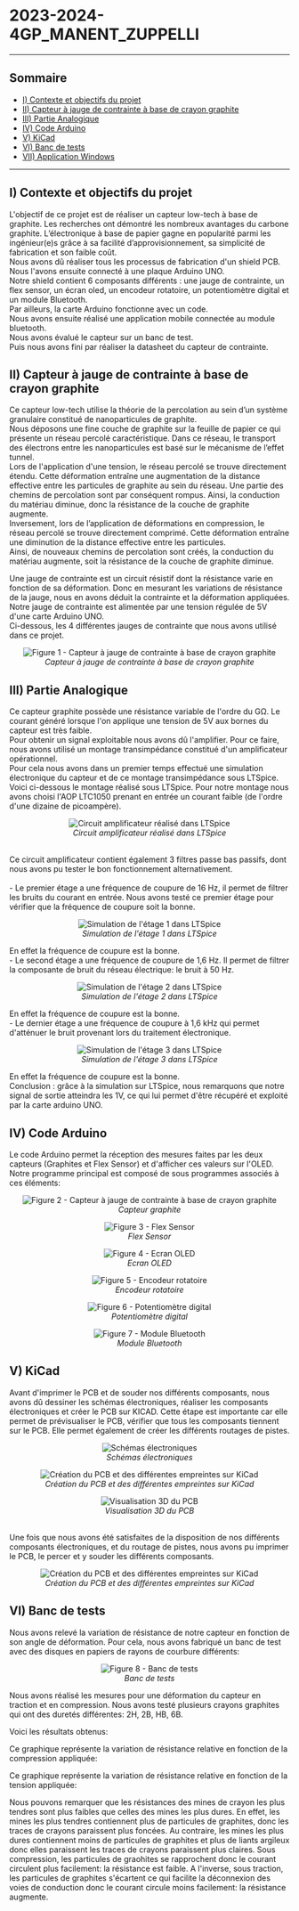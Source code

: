 # 2023-2024-4GP_MANENT_ZUPPELLI
--- 
## Sommaire
   - [I) Contexte et objectifs du projet](#I-Contexteetobjectifsduprojet)
   - [II) Capteur à jauge de contrainte à base de crayon graphite](#II-Capteuràjaugedecontrainteàbasedecrayongraphite)
   - [III) Partie Analogique](#III-PartieAnalogique)
   - [IV) Code Arduino](#IV-CodeArduino)
   - [V) KiCad](#V-KiCad)
   - [VI) Banc de tests](#VI-Bancdetests)
   - [VII) Application Windows](#VII-ApplicationWindows)
     
---
  
## I) Contexte et objectifs du projet

L'objectif de ce projet est de réaliser un capteur low-tech à base de graphite. Les recherches ont démontré les nombreux avantages du carbone graphite. L’électronique à base de papier gagne en popularité parmi les ingénieur(e)s grâce à sa facilité d’approvisionnement, sa simplicité de fabrication et son faible coût.<br>
Nous avons dû réaliser tous les processus de fabrication d'un shield PCB. Nous l'avons ensuite connecté à une plaque Arduino UNO.<br>
Notre shield contient 6 composants différents : une jauge de contrainte, un flex sensor, un écran oled, un encodeur rotatoire, un potentiomètre digital et un module Bluetooth.<br>
Par ailleurs, la carte Arduino fonctionne avec un code.<br>
Nous avons ensuite réalisé une application mobile connectée au module bluetooth.<br>
Nous avons évalué le capteur sur un banc de test.<br>
Puis nous avons fini par réaliser la datasheet du capteur de contrainte.<br>

## II) Capteur à jauge de contrainte à base de crayon graphite

Ce capteur low-tech utilise la théorie de la percolation au sein d’un système granulaire constitué de nanoparticules de graphite.<br>
Nous déposons une fine couche de graphite sur la feuille de papier ce qui présente un réseau percolé caractéristique. Dans ce réseau, le transport des électrons entre les nanoparticules est basé sur le mécanisme de l’effet tunnel.<br>
Lors de l'application d'une tension, le réseau percolé se trouve directement étendu. Cette déformation entraîne une augmentation de la distance effective entre les particules de graphite au sein du réseau. Une partie des chemins de percolation sont par conséquent rompus. Ainsi, la conduction du matériau diminue, donc la résistance de la couche de graphite augmente.<br>
Inversement, lors de l’application de déformations en compression, le réseau percolé se trouve directement comprimé. Cette déformation entraîne une diminution de la distance effective entre les particules.<br> Ainsi, de nouveaux chemins de percolation sont créés, la conduction du matériau augmente, soit la résistance de la couche de graphite diminue.

Une jauge de contrainte est un circuit résistif dont la résistance varie en fonction de sa déformation. Donc en mesurant les variations de résistance de la jauge, nous en avons déduit la contrainte et la déformation appliquées.<br>
Notre jauge de contrainte est alimentée par une tension régulée de 5V d'une carte Arduino UNO.
<br>
Ci-dessous, les 4 différentes jauges de contrainte que nous avons utilisé dans ce projet.

<p align="center">
<img src="https://github.com/MOSH-Insa-Toulouse/2023-2024-4GP_MANENT_ZUPPELLI/blob/main/images_projet_capteur/capteur_%C3%A0_jauge_de_contrainte.PNG" alt="Figure 1 - Capteur à jauge de contrainte à base de crayon graphite">
<br>
<i>Capteur à jauge de contrainte à base de crayon graphite</i>
</p>

## III) Partie Analogique

Ce capteur graphite possède une résistance variable de l'ordre du GΩ. Le courant généré lorsque l'on applique une tension de 5V aux bornes du capteur est très faible.<br>
Pour obtenir un signal exploitable nous avons dû l'amplifier. Pour ce faire, nous avons utilisé un montage transimpédance constitué d'un amplificateur opérationnel.<br>
Pour cela nous avons dans un premier temps effectué une simulation électronique du capteur et de ce montage transimpédance sous LTSpice. Voici ci-dessous le montage réalisé sous LTSpice. Pour notre montage nous avons choisi l'AOP LTC1050 prenant en entrée un courant faible (de l'ordre d'une dizaine de picoampère).

<p align="center">
<img src="https://github.com/MOSH-Insa-Toulouse/2023-2024-4GP_MANENT_ZUPPELLI/blob/main/images_projet_capteur/circuit_amplificateur.PNG" alt="Circuit amplificateur réalisé dans LTSpice">
<br>
<i>Circuit amplificateur réalisé dans LTSpice</i>
</p>
<br>
Ce circuit amplificateur contient également 3 filtres passe bas passifs, dont nous avons pu tester le bon fonctionnement alternativement.<br>
<br>
- Le premier étage a une fréquence de coupure de 16 Hz, il permet de filtrer les bruits du courant en entrée. Nous avons testé ce premier étage pour vérifier que la fréquence de coupure soit la bonne.
<br>
</p>
<p align="center">
<img src="https://github.com/MOSH-Insa-Toulouse/2023-2024-4GP_MANENT_ZUPPELLI/blob/main/images_projet_capteur/diagramme_de_bode_%C3%A9tage_1.PNG" alt="Simulation de l'étage 1 dans LTSpice">
<br>
<i>Simulation de l'étage 1 dans LTSpice</i>
</p>
En effet la fréquence de coupure est la bonne.
<br>
- Le second étage a une fréquence de coupure de 1,6 Hz. Il permet de filtrer la composante de bruit du réseau électrique: le bruit à 50 Hz.
<br>
</p>
<p align="center">
<img src="https://github.com/MOSH-Insa-Toulouse/2023-2024-4GP_MANENT_ZUPPELLI/blob/main/images_projet_capteur/diagramme_de_bode_%C3%A9tage_2.PNG" alt="Simulation de l'étage 2 dans LTSpice">
<br>
<i>Simulation de l'étage 2 dans LTSpice</i>
</p>
En effet la fréquence de coupure est la bonne.
<br>
- Le dernier étage a une fréquence de coupure à 1,6 kHz qui permet d'atténuer le bruit provenant lors du traitement électronique.
<br>
</p>
<p align="center">
<img src="https://github.com/MOSH-Insa-Toulouse/2023-2024-4GP_MANENT_ZUPPELLI/blob/main/images_projet_capteur/diagramme_de_bode_%C3%A9tage_3.PNG" alt="Simulation de l'étage 3 dans LTSpice">
<br>
<i>Simulation de l'étage 3 dans LTSpice</i>
</p>
En effet la fréquence de coupure est la bonne.
<br> 
Conclusion : grâce à la simulation sur LTSpice, nous remarquons que notre signal de sortie atteindra les 1V, ce qui lui permet d'être récupéré et exploité par la carte arduino UNO.


## IV) Code Arduino

Le code Arduino permet la réception des mesures faites par les deux capteurs (Graphites et Flex Sensor) et d'afficher ces valeurs sur l'OLED. 
Notre programme principal est composé de sous programmes associés à ces éléments:
<br>
<p align="center">
<img src="https://github.com/MOSH-Insa-Toulouse/2023-2024-4GP_MANENT_ZUPPELLI/blob/main/images_projet_capteur/capteur_%C3%A0_jauge_de_contrainte.PNG" alt="Figure 2 - Capteur à jauge de contrainte à base de crayon graphite">
<br>
<i>Capteur graphite</i>
<br>   
<p align="center">
<img src="https://github.com/MOSH-Insa-Toulouse/2023-2024-4GP_MANENT_ZUPPELLI/blob/main/images_projet_capteur/Flex%20Sensor.PNG"alt="Figure 3 - Flex Sensor">
<br>
<i>Flex Sensor</i>
<br>   
<p align="center">
<img src="https://github.com/MOSH-Insa-Toulouse/2023-2024-4GP_MANENT_ZUPPELLI/blob/main/images_projet_capteur/ecran%20oled.PNG"alt="Figure 4 - Ecran OLED">
<br>
<i>Ecran OLED</i>
<br>   
<p align="center">
<img src="https://github.com/MOSH-Insa-Toulouse/2023-2024-4GP_MANENT_ZUPPELLI/blob/main/images_projet_capteur/encodeur%20rotatoire.PNG"alt="Figure 5 - Encodeur rotatoire">
<br>
<i>Encodeur rotatoire</i>
<br>   
<p align="center">
<img src="https://github.com/MOSH-Insa-Toulouse/2023-2024-4GP_MANENT_ZUPPELLI/blob/main/images_projet_capteur/potar.PNG"alt="Figure 6 - Potentiomètre digital">
<br>
<i>Potentiomètre digital</i>
<br>   
<p align="center">
<img src="https://github.com/MOSH-Insa-Toulouse/2023-2024-4GP_MANENT_ZUPPELLI/blob/main/images_projet_capteur/module%20bluetooth.PNG"alt="Figure 7 - Module Bluetooth">
<br>
<i>Module Bluetooth</i>


## V) KiCad
Avant d'imprimer le PCB et de souder nos différents composants, nous avons dû dessiner les schémas électroniques, réaliser les composants électroniques et créer le PCB sur KICAD. Cette étape est importante car elle permet de prévisualiser le PCB, vérifier que tous les composants tiennent sur le PCB. Elle permet également de créer les différents routages de pistes.

<p align="center">
<img src="https://github.com/MOSH-Insa-Toulouse/2023-2024-4GP_MANENT_ZUPPELLI/blob/main/images_projet_capteur/circuits_electroniques.png" alt="Schémas électroniques">
<br>
<i>Schémas électroniques</i>
</p>

<p align="center">
<img src="https://github.com/MOSH-Insa-Toulouse/2023-2024-4GP_MANENT_ZUPPELLI/blob/main/images_projet_capteur/empreintes.png" alt="Création du PCB et des différentes empreintes sur KiCad">
<br>
<i>Création du PCB et des différentes empreintes sur KiCad</i>
</p>

<p align="center">
<img src="https://github.com/MOSH-Insa-Toulouse/2023-2024-4GP_MANENT_ZUPPELLI/blob/main/images_projet_capteur/visualisation3D.png" alt="Visualisation 3D du PCB">
<br>
<i>Visualisation 3D du PCB</i>
</p>
<br>
Une fois que nous avons été satisfaites de la disposition de nos différents composants électroniques, et du routage de pistes, nous avons pu imprimer le PCB, le percer et y souder les différents composants.
<br>

<p align="center">
<img src="https://github.com/MOSH-Insa-Toulouse/2023-2024-4GP_MANENT_ZUPPELLI/blob/main/images_projet_capteur/empreintes.png" alt="Création du PCB et des différentes empreintes sur KiCad">
<br>
<i>Création du PCB et des différentes empreintes sur KiCad</i>
</p>


## VI) Banc de tests

Nous avons relevé la variation de résistance de notre capteur en fonction de son angle de déformation. Pour cela, nous avons fabriqué un banc de test avec des disques en papiers de rayons de courbure différents:
<br> 
<p align="center">
<img src="https://github.com/MOSH-Insa-Toulouse/2023-2024-4GP_MANENT_ZUPPELLI/blob/main/images_projet_capteur/banc%20de%20tests.png"alt="Figure 8 - Banc de tests">
<br> 
<i>Banc de tests</i>
<br>

Nous avons réalisé les mesures pour une déformation du capteur en traction et en compression. Nous avons testé plusieurs crayons graphites qui ont des duretés différentes: 2H, 2B, HB, 6B.
<br>

Voici les résultats obtenus: 

Ce graphique représente la variation de résistance relative en fonction de la compression appliquée:
<br>

Ce graphique représente la variation de résistance relative en fonction de la tension appliquée:
<br>

Nous pouvons remarquer que les résistances des mines de crayon les plus tendres sont plus faibles que celles des mines les plus dures. En effet, les mines les plus tendres contiennent plus de particules de graphites, donc les traces de crayons paraissent plus foncées. Au contraire, les mines les plus dures contiennent moins de particules de graphites et plus de liants argileux donc elles paraissent les traces de crayons paraissent plus claires. Sous compression, les particules de graohites se rapprochent donc le courant circulent plus facilement: la résistance est faible. A l'inverse, sous traction, les particules de graphites s'écartent ce qui facilite la déconnexion des voies de conduction donc le courant circule moins facilement: la résistance augmente.

